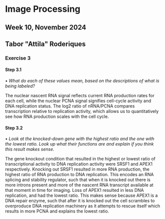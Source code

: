# Image Processing
## Week 10, November 2024
## Tabor "Attila" Roderiques
### Exercise 3

#### Step 3.1
• *What do each of these values mean, based on the descriptions of what is being labeled?*

The nuclear nascent RNA signal reflects current RNA production rates for each cell, while the nuclear PCNA signal signifies cell-cycle activity and DNA replication status. The log2 ratio of nRNA/PCNA compares transcription relative to replication activity, which allows us to quantitatively see how RNA production scales with the cell cycle.

#### Step 3.2
• *Look at the knocked-down gene with the highest ratio and the one with the lowest ratio. Look up what their functions are and explain if you think this result makes sense.*

The gene knockout condition that resulted in the highest or lowest ratio of transcriptional activity to DNA replication activity were SRSF1 and APEX1 respectively. Knocking out SRSF1 resulted in more RNA production, the highest ratio of RNA production to DNA replication. This encodes an RNA splicing and stability regulator, such that when it is knocked out there is more introns present and more of the nascent RNA transcript available at that moment in time for imaging. Loss of APEX1 resulted in less DNA replication, and had the lowest ratio. This makes sense because APEX1 is a DNA repair enzyme, such that after it is knocked out the cell scrambles to overproduce DNA replication machinery as it attempts to rescue itself which results in more PCNA and explains the lowest ratio. 